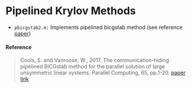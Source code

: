 # Pipelined Krylov Methods
* `pbicgstab2.m:` Implements pipelined bicgstab method (see reference [paper](https://www.sciencedirect.com/science/article/pii/S0167819117300406))

#### Reference
> Cools, S. and Vanroose, W., 2017. The communication-hiding pipelined BiCGstab method for the parallel solution of large unsymmetric linear systems. Parallel Computing, 65, pp.1-20.
[paper link](https://www.sciencedirect.com/science/article/pii/S0167819117300406)
